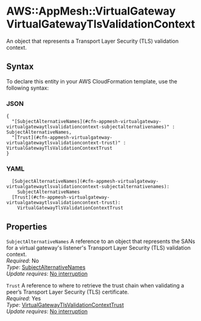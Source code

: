 # AWS::AppMesh::VirtualGateway VirtualGatewayTlsValidationContext<a name="aws-properties-appmesh-virtualgateway-virtualgatewaytlsvalidationcontext"></a>

An object that represents a Transport Layer Security \(TLS\) validation context\.

## Syntax<a name="aws-properties-appmesh-virtualgateway-virtualgatewaytlsvalidationcontext-syntax"></a>

To declare this entity in your AWS CloudFormation template, use the following syntax:

### JSON<a name="aws-properties-appmesh-virtualgateway-virtualgatewaytlsvalidationcontext-syntax.json"></a>

```
{
  "[SubjectAlternativeNames](#cfn-appmesh-virtualgateway-virtualgatewaytlsvalidationcontext-subjectalternativenames)" : SubjectAlternativeNames,
  "[Trust](#cfn-appmesh-virtualgateway-virtualgatewaytlsvalidationcontext-trust)" : VirtualGatewayTlsValidationContextTrust
}
```

### YAML<a name="aws-properties-appmesh-virtualgateway-virtualgatewaytlsvalidationcontext-syntax.yaml"></a>

```
  [SubjectAlternativeNames](#cfn-appmesh-virtualgateway-virtualgatewaytlsvalidationcontext-subjectalternativenames): 
    SubjectAlternativeNames
  [Trust](#cfn-appmesh-virtualgateway-virtualgatewaytlsvalidationcontext-trust): 
    VirtualGatewayTlsValidationContextTrust
```

## Properties<a name="aws-properties-appmesh-virtualgateway-virtualgatewaytlsvalidationcontext-properties"></a>

`SubjectAlternativeNames`  <a name="cfn-appmesh-virtualgateway-virtualgatewaytlsvalidationcontext-subjectalternativenames"></a>
A reference to an object that represents the SANs for a virtual gateway's listener's Transport Layer Security \(TLS\) validation context\.  
*Required*: No  
*Type*: [SubjectAlternativeNames](aws-properties-appmesh-virtualgateway-subjectalternativenames.md)  
*Update requires*: [No interruption](https://docs.aws.amazon.com/AWSCloudFormation/latest/UserGuide/using-cfn-updating-stacks-update-behaviors.html#update-no-interrupt)

`Trust`  <a name="cfn-appmesh-virtualgateway-virtualgatewaytlsvalidationcontext-trust"></a>
A reference to where to retrieve the trust chain when validating a peer’s Transport Layer Security \(TLS\) certificate\.  
*Required*: Yes  
*Type*: [VirtualGatewayTlsValidationContextTrust](aws-properties-appmesh-virtualgateway-virtualgatewaytlsvalidationcontexttrust.md)  
*Update requires*: [No interruption](https://docs.aws.amazon.com/AWSCloudFormation/latest/UserGuide/using-cfn-updating-stacks-update-behaviors.html#update-no-interrupt)